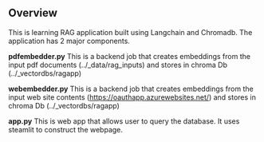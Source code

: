 ## Overview
This is learning RAG application built using Langchain and Chromadb. The application has 2 major components.

**pdfembedder.py**
This is a backend job that creates embeddings from the input pdf documents (../_data/rag_inputs) and stores in chroma Db (../_vectordbs/ragapp)

**webembedder.py**
This is a backend job that creates embeddings from the input web site contents (https://oauthapp.azurewebsites.net/) and stores in chroma Db (../_vectordbs/ragapp)

**app.py**
This is web app that allows user to query the database. It uses steamlit to construct the webpage.
